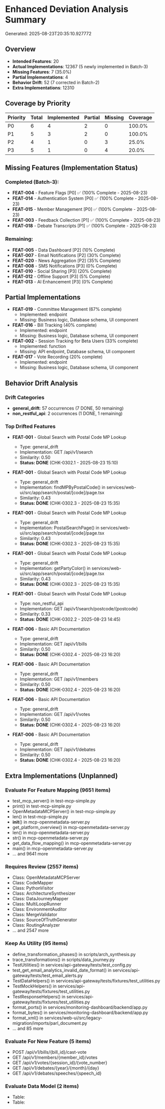 # Enhanced Deviation Analysis Summary

Generated: 2025-08-23T20:35:10.927772

## Overview

- **Intended Features**: 20
- **Actual Implementations**: 12367 (5 newly implemented in Batch-3)
- **Missing Features**: 7 (35.0%)
- **Partial Implementations**: 4
- **Behavior Drift**: 52 (7 corrected in Batch-2)
- **Extra Implementations**: 12310

## Coverage by Priority

| Priority | Total | Implemented | Partial | Missing | Coverage |
|----------|-------|-------------|---------|---------|----------|
| P0 | 6 | 4 | 2 | 0 | 100.0% |
| P1 | 5 | 3 | 2 | 0 | 100.0% |
| P2 | 4 | 1 | 0 | 3 | 25.0% |
| P3 | 5 | 1 | 0 | 4 | 20.0% |

## Missing Features (Implementation Status)

### Completed (Batch-3):
- **FEAT-004** - Feature Flags [P0] ✅ (100% Complete - 2025-08-23)
- **FEAT-014** - Authentication System [P0] ✅ (100% Complete - 2025-08-23)
- **FEAT-015** - Member Management [P0] ✅ (100% Complete - 2025-08-23)
- **FEAT-003** - Feedback Collection [P1] ✅ (100% Complete - 2025-08-23)
- **FEAT-018** - Debate Transcripts [P1] ✅ (100% Complete - 2025-08-23)

### Remaining:
- **FEAT-005** - Data Dashboard [P2] (10% Complete)
- **FEAT-007** - Email Notifications [P2] (30% Complete)
- **FEAT-020** - News Aggregation [P2] (35% Complete)
- **FEAT-008** - SMS Notifications [P3] (0% Complete)
- **FEAT-010** - Social Sharing [P3] (20% Complete)
- **FEAT-012** - Offline Support [P3] (5% Complete)
- **FEAT-013** - AI Enhancement [P3] (0% Complete)

## Partial Implementations

- **FEAT-019** - Committee Management (67% complete)
  - Implemented: endpoint
  - Missing: Business logic, Database schema, UI component
- **FEAT-016** - Bill Tracking (40% complete)
  - Implemented: endpoint
  - Missing: Business logic, Database schema, UI component
- **FEAT-002** - Session Tracking for Beta Users (33% complete)
  - Implemented: function
  - Missing: API endpoint, Database schema, UI component
- **FEAT-017** - Vote Recording (20% complete)
  - Implemented: endpoint
  - Missing: Business logic, Database schema, UI component

## Behavior Drift Analysis

### Drift Categories

- **general_drift**: 57 occurrences (7 DONE, 50 remaining)
- **non_restful_api**: 2 occurrences (1 DONE, 1 remaining)

### Top Drifted Features

- **FEAT-001** - Global Search with Postal Code MP Lookup
  - Type: general_drift
  - Implementation: GET /api/v1/search
  - Similarity: 0.50
  - **Status: DONE** (CHK-0302.1 - 2025-08-23 15:10)
  
- **FEAT-001** - Global Search with Postal Code MP Lookup
  - Type: general_drift
  - Implementation: findMPByPostalCode() in services/web-ui/src/app/search/postal/[code]/page.tsx
  - Similarity: 0.43
  - **Status: DONE** (CHK-0302.3 - 2025-08-23 15:35)
  
- **FEAT-001** - Global Search with Postal Code MP Lookup
  - Type: general_drift
  - Implementation: PostalSearchPage() in services/web-ui/src/app/search/postal/[code]/page.tsx
  - Similarity: 0.43
  - **Status: DONE** (CHK-0302.3 - 2025-08-23 15:35)
  
- **FEAT-001** - Global Search with Postal Code MP Lookup
  - Type: general_drift
  - Implementation: getPartyColor() in services/web-ui/src/app/search/postal/[code]/page.tsx
  - Similarity: 0.43
  - **Status: DONE** (CHK-0302.3 - 2025-08-23 15:35)
  
- **FEAT-001** - Global Search with Postal Code MP Lookup
  - Type: non_restful_api
  - Implementation: GET /api/v1/search/postcode/{postcode}
  - Similarity: 0.33
  - **Status: DONE** (CHK-0302.2 - 2025-08-23 14:45)

- **FEAT-006** - Basic API Documentation
  - Type: general_drift
  - Implementation: GET /api/v1/bills
  - Similarity: 0.50
  - **Status: DONE** (CHK-0302.4 - 2025-08-23 16:20)

- **FEAT-006** - Basic API Documentation
  - Type: general_drift
  - Implementation: GET /api/v1/members
  - Similarity: 0.50
  - **Status: DONE** (CHK-0302.4 - 2025-08-23 16:20)

- **FEAT-006** - Basic API Documentation
  - Type: general_drift
  - Implementation: GET /api/v1/votes
  - Similarity: 0.50
  - **Status: DONE** (CHK-0302.4 - 2025-08-23 16:20)

- **FEAT-006** - Basic API Documentation
  - Type: general_drift
  - Implementation: GET /api/v1/debates
  - Similarity: 0.50
  - **Status: DONE** (CHK-0302.4 - 2025-08-23 16:20)

## Extra Implementations (Unplanned)

### Evaluate For Feature Mapping (9651 items)

- test_mcp_server() in test-mcp-simple.py
- print() in test-mcp-simple.py
- OpenMetadataMCPServer() in test-mcp-simple.py
- len() in test-mcp-simple.py
- __init__() in mcp-openmetadata-server.py
- get_platform_overview() in mcp-openmetadata-server.py
- len() in mcp-openmetadata-server.py
- str() in mcp-openmetadata-server.py
- get_data_flow_mapping() in mcp-openmetadata-server.py
- main() in mcp-openmetadata-server.py
- ... and 9641 more

### Requires Review (2557 items)

- Class: OpenMetadataMCPServer
- Class: CodeMapper
- Class: PythonVisitor
- Class: ArchitectureSynthesizer
- Class: DataJourneyMapper
- Class: MultiLoopRunner
- Class: EnvironmentAuditor
- Class: MergeValidator
- Class: SourceOfTruthGenerator
- Class: RoutingAnalyzer
- ... and 2547 more

### Keep As Utility (95 items)

- define_transformation_phases() in scripts/arch_synthesis.py
- trace_transformations() in scripts/data_journey.py
- TestUtilities() in services/api-gateway/tests/test_config.py
- test_get_email_analytics_invalid_date_format() in services/api-gateway/tests/test_email_alerts.py
- TestDataHelpers() in services/api-gateway/tests/fixtures/test_utilities.py
- TestMockHelpers() in services/api-gateway/tests/fixtures/test_utilities.py
- TestResponseHelpers() in services/api-gateway/tests/fixtures/test_utilities.py
- format_ports() in services/monitoring-dashboard/backend/app.py
- format_bytes() in services/monitoring-dashboard/backend/app.py
- format_xml() in services/web-ui/src/legacy-migration/imports/parl_document.py
- ... and 85 more

### Evaluate For New Feature (5 items)

- POST /api/v1/bills/{bill_id}/cast-vote
- GET /api/v1/members/{member_id}/votes
- GET /api/v1/votes/{session_id}/{vote_number}
- GET /api/v1/debates/{year}/{month}/{day}
- GET /api/v1/debates/speeches/{speech_id}

### Evaluate Data Model (2 items)

- Table: 
- Table: 

